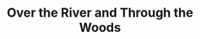 ---
title: Over the River and Through the Woods
year: 2005
opening_date: 2005-03-04
closing_date: 2005-03-19
layout: productions
image:
image_caption:
image_credit:
playbill: 
category: 
Theatre: Theatre Jacksonville
Venue: Little Theatre
cast:
  Nick Cristano: Michael Smithgall
  Frank Gianelli: Russ Kirk
  Aida Gianelli: Susan Carcaba
  Nunzio Cristano: Mark Wright
  Emma Cristano: Susan Pope
  Caitlin O'Hare: Tina Moroni
crew:
  Artistic Director: Jean Tait
  Technical Direcor: Jeffery L. Wagoner
  Scenic Design: Kelly J. Wagoner
  Lighting Design: Jeffery L. Wagoner
  Costume Design: Audrey Wagner
  Stage Manager: Michelle Simkulet
  Assistant Technical Director: Peter van Vliet
  Assistant Stage Manager: Sara Green
  Set Dressings: Kelly J. Wagoner
  Properties: Carole Ficheria
  Sound Design: 
    - Michelle Simkulet
    - Jean Tait
  Light Board Operation: Gloria Pepe
  Sound Board Operator: Michelle Simkulet
  Running Crew: Carole Ficheria
  Set Construction: 
    - Nicole Blue
    - Jon Brenan
    - Emily Cabrera 
    - Laura Hutton
    - Gloria Pepe
    - Peter van Vliet
    - Kelly J. Wagoner
external_links:
---